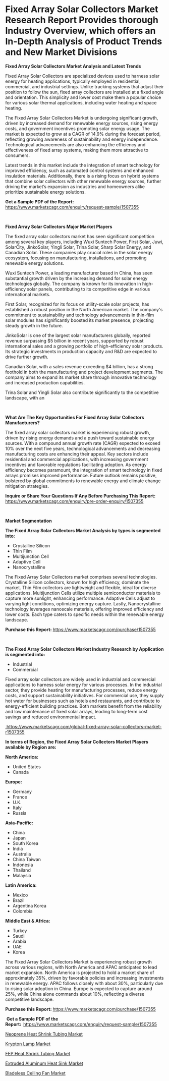 <p><h1>Fixed Array Solar Collectors Market Research Report Provides thorough Industry Overview, which offers an In-Depth Analysis of Product Trends and New Market Divisions</h1></p><p><strong>Fixed Array Solar Collectors Market Analysis and Latest Trends</strong></p>
<p><p>Fixed Array Solar Collectors are specialized devices used to harness solar energy for heating applications, typically employed in residential, commercial, and industrial settings. Unlike tracking systems that adjust their position to follow the sun, fixed array collectors are installed at a fixed angle and orientation. This simplicity and lower cost make them a popular choice for various solar thermal applications, including water heating and space heating.</p><p>The Fixed Array Solar Collectors Market is undergoing significant growth, driven by increased demand for renewable energy sources, rising energy costs, and government incentives promoting solar energy usage. The market is expected to grow at a CAGR of 14.9% during the forecast period, reflecting growing awareness of sustainability and energy independence. Technological advancements are also enhancing the efficiency and effectiveness of fixed array systems, making them more attractive to consumers.</p><p>Latest trends in this market include the integration of smart technology for improved efficiency, such as automated control systems and enhanced insulation materials. Additionally, there is a rising focus on hybrid systems that combine solar collectors with other renewable energy sources, further driving the market’s expansion as industries and homeowners alike prioritize sustainable energy solutions.</p></p>
<p><strong>Get a Sample PDF of the Report:&nbsp;</strong> <a href="https://www.marketscagr.com/enquiry/request-sample/1507355?utm_campaign=1848&utm_medium=2&utm_source=Github&utm_content=ia&utm_term=27122024&utm_id=fixed-array-solar-collectors">https://www.marketscagr.com/enquiry/request-sample/1507355</a></p>
<p>&nbsp;</p>
<p><strong>Fixed Array Solar Collectors Major Market Players</strong></p>
<p><p>The fixed array solar collectors market has seen significant competition among several key players, including Wuxi Suntech Power, First Solar, Juwi, SolarCity, JinkoSolar, Yingli Solar, Trina Solar, Sharp Solar Energy, and Canadian Solar. These companies play crucial roles in the solar energy ecosystem, focusing on manufacturing, installations, and promoting renewable energy solutions.</p><p>Wuxi Suntech Power, a leading manufacturer based in China, has seen substantial growth driven by the increasing demand for solar energy technologies globally. The company is known for its innovation in high-efficiency solar panels, contributing to its competitive edge in various international markets.</p><p>First Solar, recognized for its focus on utility-scale solar projects, has established a robust position in the North American market. The company's commitment to sustainability and technology advancements in thin-film solar modules has significantly boosted its market presence, projecting steady growth in the future.</p><p>JinkoSolar is one of the largest solar manufacturers globally, reported revenue surpassing $5 billion in recent years, supported by robust international sales and a growing portfolio of high-efficiency solar products. Its strategic investments in production capacity and R&D are expected to drive further growth.</p><p>Canadian Solar, with a sales revenue exceeding $4 billion, has a strong foothold in both the manufacturing and project development segments. The company aims to expand its market share through innovative technology and increased production capabilities.</p><p>Trina Solar and Yingli Solar also contribute significantly to the competitive landscape, with an</p></p>
<p>&nbsp;</p>
<p><strong>What Are The Key Opportunities For Fixed Array Solar Collectors Manufacturers?</strong></p>
<p><p>The fixed array solar collectors market is experiencing robust growth, driven by rising energy demands and a push toward sustainable energy sources. With a compound annual growth rate (CAGR) expected to exceed 10% over the next five years, technological advancements and decreasing manufacturing costs are enhancing their appeal. Key sectors include residential and commercial applications, with increasing government incentives and favorable regulations facilitating adoption. As energy efficiency becomes paramount, the integration of smart technology in fixed arrays promises improved performance. Future outlook remains positive, bolstered by global commitments to renewable energy and climate change mitigation strategies.</p></p>
<p><strong>Inquire or Share Your Questions If Any Before Purchasing This Report:</strong> <a href="https://www.marketscagr.com/enquiry/pre-order-enquiry/1507355?utm_campaign=1848&utm_medium=2&utm_source=Github&utm_content=ia&utm_term=27122024&utm_id=fixed-array-solar-collectors">https://www.marketscagr.com/enquiry/pre-order-enquiry/1507355</a></p>
<p>&nbsp;</p>
<p><strong>Market Segmentation</strong></p>
<p><strong>The Fixed Array Solar Collectors Market Analysis by types is segmented into:</strong></p>
<p><ul><li>Crystalline Silicon</li><li>Thin Film</li><li>Multijunction Cell</li><li>Adaptive Cell</li><li>Nanocrystalline</li></ul></p>
<p><p>The Fixed Array Solar Collectors market comprises several technologies. Crystalline Silicon collectors, known for high efficiency, dominate the market. Thin Film collectors are lightweight and flexible, ideal for diverse applications. Multijunction Cells utilize multiple semiconductor materials to capture more sunlight, enhancing performance. Adaptive Cells adjust to varying light conditions, optimizing energy capture. Lastly, Nanocrystalline technology leverages nanoscale materials, offering improved efficiency and lower costs. Each type caters to specific needs within the renewable energy landscape.</p></p>
<p><strong>Purchase this Report:&nbsp;</strong><a href="https://www.marketscagr.com/purchase/1507355?utm_campaign=1848&utm_medium=2&utm_source=Github&utm_content=ia&utm_term=27122024&utm_id=fixed-array-solar-collectors">https://www.marketscagr.com/purchase/1507355</a></p>
<p>&nbsp;</p>
<p><strong>The Fixed Array Solar Collectors Market Industry Research by Application is segmented into:</strong></p>
<p><ul><li>Industrial</li><li>Commercial</li></ul></p>
<p><p>Fixed array solar collectors are widely used in industrial and commercial applications to harness solar energy for various processes. In the industrial sector, they provide heating for manufacturing processes, reduce energy costs, and support sustainability initiatives. For commercial use, they supply hot water for businesses such as hotels and restaurants, and contribute to energy-efficient building practices. Both markets benefit from the reliability and low maintenance of fixed solar arrays, leading to long-term cost savings and reduced environmental impact.</p></p>
<p><a href="https://www.marketscagr.com/global-fixed-array-solar-collectors-market-r1507355?utm_campaign=1848&utm_medium=2&utm_source=Github&utm_content=ia&utm_term=27122024&utm_id=fixed-array-solar-collectors">&nbsp;https://www.marketscagr.com/global-fixed-array-solar-collectors-market-r1507355</a></p>
<p><strong>In terms of Region, the Fixed Array Solar Collectors Market Players available by Region are:</strong></p>
<p>
    <p> <strong> North America: </strong>
        <ul>
            <li>United States</li>
            <li>Canada</li>
        </ul>
        </p> 
    <p> <strong> Europe: </strong>
        <ul>
            <li>Germany</li>
            <li>France</li>
            <li>U.K.</li>
            <li>Italy</li>
            <li>Russia</li>
        </ul>
        </p> 
    <p> <strong> Asia-Pacific: </strong>
        <ul>
            <li>China</li>
            <li>Japan</li>
            <li>South Korea</li>
            <li>India</li>
            <li>Australia</li>
            <li>China Taiwan</li>
            <li>Indonesia</li>
            <li>Thailand</li>
            <li>Malaysia</li>
        </ul>
        </p> 
    <p> <strong> Latin America: </strong>
        <ul>
            <li>Mexico</li>
            <li>Brazil</li>
            <li>Argentina Korea</li>
            <li>Colombia</li>
        </ul>
        </p> 
    <p> <strong> Middle East & Africa: </strong>
        <ul>
            <li>Turkey</li>
            <li>Saudi</li>
            <li>Arabia</li>
            <li>UAE</li>
            <li>Korea</li>
        </ul>
    </p>
    </p>
<p><p>The Fixed Array Solar Collectors Market is experiencing robust growth across various regions, with North America and APAC anticipated to lead market expansion. North America is projected to hold a market share of approximately 35%, driven by favorable policies and increasing investments in renewable energy. APAC follows closely with about 30%, particularly due to rising solar adoption in China. Europe is expected to capture around 25%, while China alone commands about 10%, reflecting a diverse competitive landscape.</p></p>
<p><strong>Purchase this Report: </strong><a href="https://www.marketscagr.com/purchase/1507355?utm_campaign=1848&utm_medium=2&utm_source=Github&utm_content=ia&utm_term=27122024&utm_id=fixed-array-solar-collectors">https://www.marketscagr.com/purchase/1507355</a></p>
<p>&nbsp;<strong>Get a Sample PDF of the Report:&nbsp;&nbsp;</strong><a href="https://www.marketscagr.com/enquiry/request-sample/1507355?utm_campaign=1848&utm_medium=2&utm_source=Github&utm_content=ia&utm_term=27122024&utm_id=fixed-array-solar-collectors">https://www.marketscagr.com/enquiry/request-sample/1507355</a></p>
<p><strong></strong></p>
<p><p><a href="https://www.linkedin.com/pulse/industry-projections-global-neoprene-heat-shrink-tubing-market-mbkve?utm_campaign=1848&utm_medium=2&utm_source=Github&utm_content=ia&utm_term=27122024&utm_id=fixed-array-solar-collectors">Neoprene Heat Shrink Tubing Market</a></p><p><a href="https://www.linkedin.com/pulse/krypton-lamp-market-size-share-growth-analysis-type-application-w7u4e?utm_campaign=1848&utm_medium=2&utm_source=Github&utm_content=ia&utm_term=27122024&utm_id=fixed-array-solar-collectors">Krypton Lamp Market</a></p><p><a href="https://www.linkedin.com/pulse/f-my-mkt-intel-xkfif?utm_campaign=1848&utm_medium=2&utm_source=Github&utm_content=ia&utm_term=27122024&utm_id=fixed-array-solar-collectors">FEP Heat Shrink Tubing Market</a></p><p><a href="https://www.linkedin.com/pulse/revenue-insights-extruded-aluminum-heat-sink-market-42-cagr-3xnge?utm_campaign=1848&utm_medium=2&utm_source=Github&utm_content=ia&utm_term=27122024&utm_id=fixed-array-solar-collectors">Extruded Aluminum Heat Sink Market</a></p><p><a href="https://www.linkedin.com/pulse/bladeless-ceiling-fan-market-analysis-featuringgrowth-andindustry-1rhue?utm_campaign=1848&utm_medium=2&utm_source=Github&utm_content=ia&utm_term=27122024&utm_id=fixed-array-solar-collectors">Bladeless Ceiling Fan Market</a></p></p>